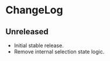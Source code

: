 ChangeLog
=========

Unreleased
-----------------
* Initial stable release.
* Remove internal selection state logic.
